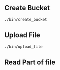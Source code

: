 ## Create Bucket

```bash
./bin/create_bucket
```

## Upload File

```bash
./bin/upload_file
```

## Read Part of file

